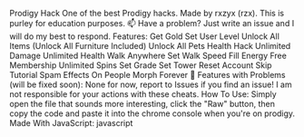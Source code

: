 Prodigy Hack
One of the best Prodigy hacks.
Made by rxzyx (rzx). This is purley for education purposes.
📫 Have a problem? Just write an issue and I will do my best to respond.
Features:
Get Gold
Set User Level
Unlock All Items (Unlock All Furniture Included)
Unlock All Pets
Health Hack
Unlimited Damage
Unlimited Health
Walk Anywhere
Set Walk Speed
Fill Energy
Free Membership
Unlimited Spins
Set Grade
Set Tower
Reset Account
Skip Tutorial
Spam Effects On People
Morph Forever
🤖 Features with Problems (will be fixed soon):
None for now, report to Issues if you find an issue!
I am not responsible for your actions with these cheats.
How To Use:
Simply open the file that sounds more interesting, click the "Raw" button, then copy the code and paste it into the chrome console when you're on prodigy.
Made With JavaScript:
javascript

